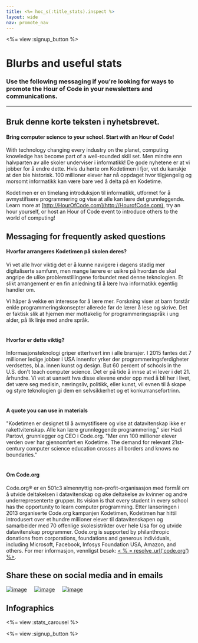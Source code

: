 ```yaml
---
title: <%= hoc_s(:title_stats).inspect %>
layout: wide
nav: promote_nav
---
```



<a id="blurb"></a>

<%= view :signup_button %>

# Blurbs and useful stats

### Use the following messaging if you're looking for ways to promote the Hour of Code in your newsletters and communications.

---

## Bruk denne korte teksten i nyhetsbrevet.

#### Bring computer science to your school. Start with an Hour of Code!

With technology changing every industry on the planet, computing knowledge has become part of a well-rounded skill set. Men mindre enn halvparten av alle skoler underviser i informatikk! De gode nyhetene er at vi jobber for å endre dette. Hvis du hørte om Kodetimen i fjor, vet du kanskje at den ble historisk. 100 millioner elever har nå oppdaget hvor tilgjengelig og morsomt informatikk kan være bare ved å delta på en Kodetime.

Kodetimen er en timelang introduksjon til informatikk, utformet for å avmystifisere programmering og vise at alle kan lære det grunnleggende. Learn more at [http://HourOfCode.com](http://HourofCode.com), try an hour yourself, or host an Hour of Code event to introduce others to the world of computing!

## Messaging for frequently asked questions

#### Hvorfor arrangeres Kodetimen på skolen deres?

Vi vet alle hvor viktig det er å kunne navigere i dagens stadig mer digitaliserte samfunn, men mange lærere er usikre på hvordan de skal angripe de ulike problemstillingene forbundet med denne teknologien. Et slikt arrangement er en fin anledning til å lære hva informatikk egentlig handler om.

Vi håper å vekke en interesse for å lære mer. Forskning viser at barn forstår enkle programmeringskonsepter allerede før de lærer å lese og skrive. Det er faktisk slik at hjernen mer mottakelig for programmeringsspråk i ung alder, på lik linje med andre språk. <br /> <br />

#### Hvorfor er dette viktig?

Informasjonsteknologi griper etterhvert inn i alle bransjer. I 2015 fantes det 7 millioner ledige jobber i USA innenfor yrker der programmeringsferdigheter verdsettes, bl.a. innen kunst og design. But 60 percent of schools in the U.S. don't teach computer science. Det er på tide å innse at vi lever i det 21. århundre. Vi vet at uansett hva disse elevene ender opp med å bli her i livet, det være seg medisin, næringsliv, politikk, eller kunst, vil evnen til å skape og styre teknologien gi dem en selvsikkerhet og et konkurransefortrinn. <br /> <br />

#### A quote you can use in materials

"Kodetimen er designet til å avmystifisere og vise at datavitenskap ikke er rakettvitenskap. Alle kan lære grunnleggende programmering," sier Hadi Partovi, grunnlegger og CEO i Code.org. "Mer enn 100 millioner elever verden over har gjennomført en Kodetime. The demand for relevant 21st-century computer science education crosses all borders and knows no boundaries." <br /> <br />

#### Om Code.org

Code.org® er en 501c3 almennyttig non-profit-organisasjon med formål om å utvide deltakelsen i datavitenskap og øke deltakelse av kvinner og andre underrepresenterte grupper. Its vision is that every student in every school has the opportunity to learn computer programming. Etter lanseringen i 2013 organiserte Code.org kampanjen Kodetimen, Kodetimen har hittil introdusert over et hundre millioner elever til datavitenskapen og samarbeider med 70 offenlige skolesistrikter over hele Usa for og utvide datavitenskap programmer. Code.org is supported by philanthropic donations from corporations, foundations and generous individuals, including Microsoft, Facebook, Infosys Foundation USA, Amazon, and others. For mer informasjon, vennligst besøk: [ < % = resolve_url('code.org') %>](<%= resolve_url('https://code.org') %>).

## Share these on social media and in emails

[![image](/images/social-media//fit-250/social-1.png)](/images/social-media/social-1.png)&nbsp;&nbsp;&nbsp;&nbsp; [![image](/images/social-media/fit-250/social-2.png)](/images/social-media/social-2.png)&nbsp;&nbsp;&nbsp;&nbsp; [![image](/images/social-media/fit-250/social-3.png)](/images/social-media/social-3.png)&nbsp;&nbsp;&nbsp;&nbsp;

<a id="infographics"></a>

## Infographics

<%= view :stats_carousel %>

<%= view :signup_button %>